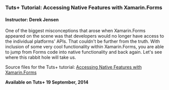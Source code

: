 ### Tuts+ Tutorial: Accessing Native Features with Xamarin.Forms

#### Instructor: Derek Jensen

One of the biggest misconceptions that arose when Xamarin.Forms appeared on the scene was that developers would no longer have access to the individual platforms' APIs. That couldn't be further from the truth. With inclusion of some very cool functionality within Xamarin.Forms, you are able to jump from Forms code into native functionality and back again. Let's see where this rabbit hole will take us.

Source files for the Tuts+ tutorial: [Accessing Native Features with Xamarin.Forms](https://code.tutsplus.com/tutorials/accessing-native-features-with-xamarinforms--cms-22103)

**Available on Tuts+ 19 September, 2014**
